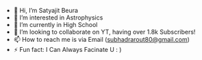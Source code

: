 - 👋 Hi, I’m Satyajit Beura
- 👀 I’m interested in Astrophysics
- 🌱 I’m currently in High School
- 💞️ I’m looking to collaborate on YT, having over 1.8k Subscribers!
- 📫 How to reach me is via Email (subhadrarout80@gmail.com)
- ⚡ Fun fact: I Can Always Facinate U : )

<!---
SatyajitBeura2468/SatyajitBeura2468 is a ✨ special ✨ repository because its `README.md` (this file) appears on your GitHub profile.
You can click the Preview link to take a look at your changes.
--->
